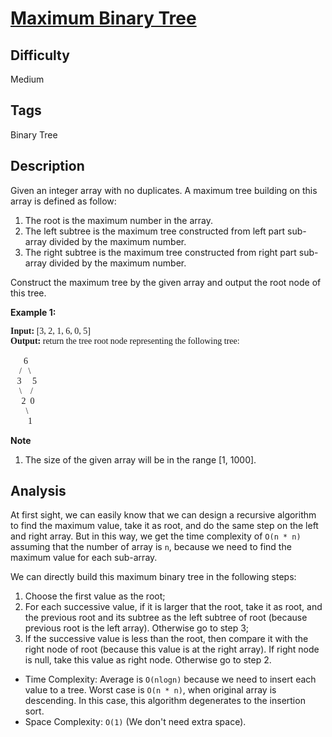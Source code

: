 # [Maximum Binary Tree](https://leetcode.com/problems/maximum-binary-tree/)

## Difficulty

Medium

## Tags

Binary Tree

## Description

Given an integer array with no duplicates. A maximum tree building on this array is defined as follow:

1. The root is the maximum number in the array.
2. The left subtree is the maximum tree constructed from left part sub-array divided by the maximum number.
3. The right subtree is the maximum tree constructed from right part sub-array divided by the maximum number.

Construct the maximum tree by the given array and output the root node of this tree.

**Example 1:**
<pre style="font-family: consolas">
<b>Input:</b> [3, 2, 1, 6, 0, 5]
<b>Output:</b> return the tree root node representing the following tree:

      6
    /   \
   3     5
    \    / 
     2  0   
       \
        1
</pre>

**Note**
1. The size of the given array will be in the range [1, 1000].

## Analysis
At first sight, we can easily know that we can design a recursive algorithm to find the maximum value, take it as root, and do the same step on the left and right array. But in this way, we get the time complexity of `O(n * n)` assuming that the number of array is `n`, because we need to find the maximum value for each sub-array.

We can directly build this maximum binary tree in the following steps:
1. Choose the first value as the root;
2. For each successive value, if it is larger that the root, take it as root, and the previous root and its subtree as the left subtree of root (because previous root is the left array). Otherwise go to step 3;
3. If the successive value is less than the root, then compare it with the right node of root (because this value is at the right array). If right node is null, take this value as right node. Otherwise go to step 2.

- Time Complexity: Average is `O(nlogn)` because we need to insert each value to a tree. Worst case is `O(n * n)`, when original array is descending. In this case, this algorithm degenerates to the insertion sort.
- Space Complexity: `O(1)` (We don't need extra space).